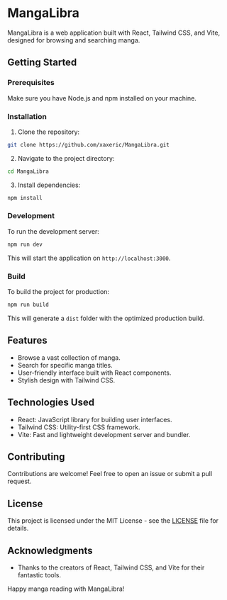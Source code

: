 # MangaLibra

MangaLibra is a web application built with React, Tailwind CSS, and Vite, designed for browsing and searching manga.

## Getting Started

### Prerequisites

Make sure you have Node.js and npm installed on your machine.

### Installation

1. Clone the repository:

```bash
git clone https://github.com/xaxeric/MangaLibra.git
```

2. Navigate to the project directory:

```bash
cd MangaLibra
```

3. Install dependencies:

```bash
npm install
```

### Development

To run the development server:

```bash
npm run dev
```

This will start the application on `http://localhost:3000`.

### Build

To build the project for production:

```bash
npm run build
```

This will generate a `dist` folder with the optimized production build.

## Features

- Browse a vast collection of manga.
- Search for specific manga titles.
- User-friendly interface built with React components.
- Stylish design with Tailwind CSS.

## Technologies Used

- React: JavaScript library for building user interfaces.
- Tailwind CSS: Utility-first CSS framework.
- Vite: Fast and lightweight development server and bundler.

## Contributing

Contributions are welcome! Feel free to open an issue or submit a pull request.

## License

This project is licensed under the MIT License - see the [LICENSE](LICENSE) file for details.

## Acknowledgments

- Thanks to the creators of React, Tailwind CSS, and Vite for their fantastic tools.

Happy manga reading with MangaLibra!
